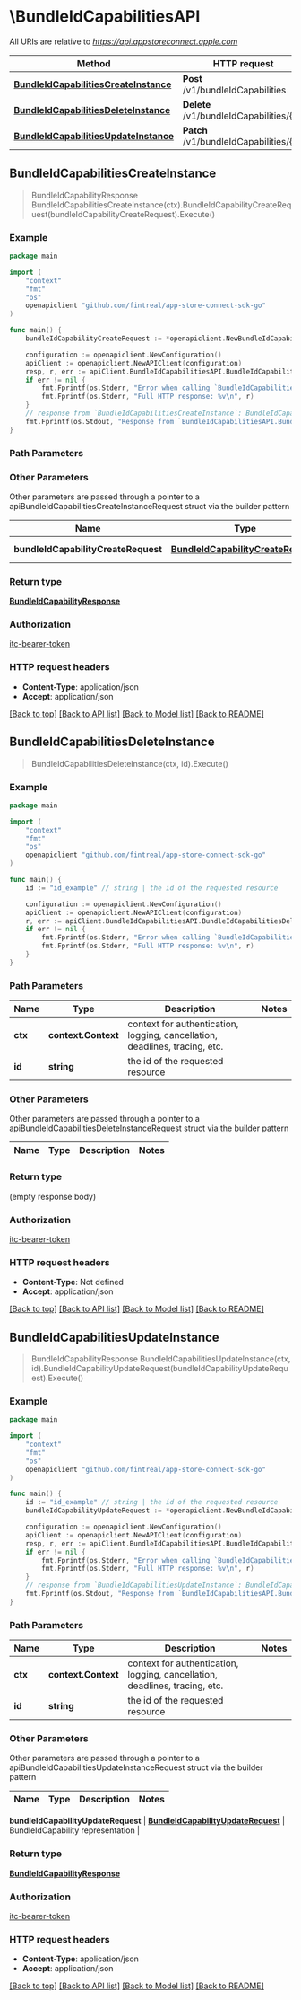 # \BundleIdCapabilitiesAPI

All URIs are relative to *https://api.appstoreconnect.apple.com*

Method | HTTP request | Description
------------- | ------------- | -------------
[**BundleIdCapabilitiesCreateInstance**](BundleIdCapabilitiesAPI.md#BundleIdCapabilitiesCreateInstance) | **Post** /v1/bundleIdCapabilities | 
[**BundleIdCapabilitiesDeleteInstance**](BundleIdCapabilitiesAPI.md#BundleIdCapabilitiesDeleteInstance) | **Delete** /v1/bundleIdCapabilities/{id} | 
[**BundleIdCapabilitiesUpdateInstance**](BundleIdCapabilitiesAPI.md#BundleIdCapabilitiesUpdateInstance) | **Patch** /v1/bundleIdCapabilities/{id} | 



## BundleIdCapabilitiesCreateInstance

> BundleIdCapabilityResponse BundleIdCapabilitiesCreateInstance(ctx).BundleIdCapabilityCreateRequest(bundleIdCapabilityCreateRequest).Execute()



### Example

```go
package main

import (
	"context"
	"fmt"
	"os"
	openapiclient "github.com/fintreal/app-store-connect-sdk-go"
)

func main() {
	bundleIdCapabilityCreateRequest := *openapiclient.NewBundleIdCapabilityCreateRequest(*openapiclient.NewBundleIdCapabilityCreateRequestData("Type_example", *openapiclient.NewBundleIdCapabilityCreateRequestDataAttributes(openapiclient.CapabilityType("ICLOUD"), []openapiclient.CapabilitySetting{*openapiclient.NewCapabilitySetting()}), *openapiclient.NewBundleIdCapabilityCreateRequestDataRelationships(*openapiclient.NewBundleIdCapabilityCreateRequestDataRelationshipsBundleId(*openapiclient.NewBundleIdCapabilityCreateRequestDataRelationshipsBundleIdData("Type_example", "Id_example"))))) // BundleIdCapabilityCreateRequest | BundleIdCapability representation

	configuration := openapiclient.NewConfiguration()
	apiClient := openapiclient.NewAPIClient(configuration)
	resp, r, err := apiClient.BundleIdCapabilitiesAPI.BundleIdCapabilitiesCreateInstance(context.Background()).BundleIdCapabilityCreateRequest(bundleIdCapabilityCreateRequest).Execute()
	if err != nil {
		fmt.Fprintf(os.Stderr, "Error when calling `BundleIdCapabilitiesAPI.BundleIdCapabilitiesCreateInstance``: %v\n", err)
		fmt.Fprintf(os.Stderr, "Full HTTP response: %v\n", r)
	}
	// response from `BundleIdCapabilitiesCreateInstance`: BundleIdCapabilityResponse
	fmt.Fprintf(os.Stdout, "Response from `BundleIdCapabilitiesAPI.BundleIdCapabilitiesCreateInstance`: %v\n", resp)
}
```

### Path Parameters



### Other Parameters

Other parameters are passed through a pointer to a apiBundleIdCapabilitiesCreateInstanceRequest struct via the builder pattern


Name | Type | Description  | Notes
------------- | ------------- | ------------- | -------------
 **bundleIdCapabilityCreateRequest** | [**BundleIdCapabilityCreateRequest**](BundleIdCapabilityCreateRequest.md) | BundleIdCapability representation | 

### Return type

[**BundleIdCapabilityResponse**](BundleIdCapabilityResponse.md)

### Authorization

[itc-bearer-token](../README.md#itc-bearer-token)

### HTTP request headers

- **Content-Type**: application/json
- **Accept**: application/json

[[Back to top]](#) [[Back to API list]](../README.md#documentation-for-api-endpoints)
[[Back to Model list]](../README.md#documentation-for-models)
[[Back to README]](../README.md)


## BundleIdCapabilitiesDeleteInstance

> BundleIdCapabilitiesDeleteInstance(ctx, id).Execute()



### Example

```go
package main

import (
	"context"
	"fmt"
	"os"
	openapiclient "github.com/fintreal/app-store-connect-sdk-go"
)

func main() {
	id := "id_example" // string | the id of the requested resource

	configuration := openapiclient.NewConfiguration()
	apiClient := openapiclient.NewAPIClient(configuration)
	r, err := apiClient.BundleIdCapabilitiesAPI.BundleIdCapabilitiesDeleteInstance(context.Background(), id).Execute()
	if err != nil {
		fmt.Fprintf(os.Stderr, "Error when calling `BundleIdCapabilitiesAPI.BundleIdCapabilitiesDeleteInstance``: %v\n", err)
		fmt.Fprintf(os.Stderr, "Full HTTP response: %v\n", r)
	}
}
```

### Path Parameters


Name | Type | Description  | Notes
------------- | ------------- | ------------- | -------------
**ctx** | **context.Context** | context for authentication, logging, cancellation, deadlines, tracing, etc.
**id** | **string** | the id of the requested resource | 

### Other Parameters

Other parameters are passed through a pointer to a apiBundleIdCapabilitiesDeleteInstanceRequest struct via the builder pattern


Name | Type | Description  | Notes
------------- | ------------- | ------------- | -------------


### Return type

 (empty response body)

### Authorization

[itc-bearer-token](../README.md#itc-bearer-token)

### HTTP request headers

- **Content-Type**: Not defined
- **Accept**: application/json

[[Back to top]](#) [[Back to API list]](../README.md#documentation-for-api-endpoints)
[[Back to Model list]](../README.md#documentation-for-models)
[[Back to README]](../README.md)


## BundleIdCapabilitiesUpdateInstance

> BundleIdCapabilityResponse BundleIdCapabilitiesUpdateInstance(ctx, id).BundleIdCapabilityUpdateRequest(bundleIdCapabilityUpdateRequest).Execute()



### Example

```go
package main

import (
	"context"
	"fmt"
	"os"
	openapiclient "github.com/fintreal/app-store-connect-sdk-go"
)

func main() {
	id := "id_example" // string | the id of the requested resource
	bundleIdCapabilityUpdateRequest := *openapiclient.NewBundleIdCapabilityUpdateRequest(*openapiclient.NewBundleIdCapabilityUpdateRequestData("Type_example", "Id_example")) // BundleIdCapabilityUpdateRequest | BundleIdCapability representation

	configuration := openapiclient.NewConfiguration()
	apiClient := openapiclient.NewAPIClient(configuration)
	resp, r, err := apiClient.BundleIdCapabilitiesAPI.BundleIdCapabilitiesUpdateInstance(context.Background(), id).BundleIdCapabilityUpdateRequest(bundleIdCapabilityUpdateRequest).Execute()
	if err != nil {
		fmt.Fprintf(os.Stderr, "Error when calling `BundleIdCapabilitiesAPI.BundleIdCapabilitiesUpdateInstance``: %v\n", err)
		fmt.Fprintf(os.Stderr, "Full HTTP response: %v\n", r)
	}
	// response from `BundleIdCapabilitiesUpdateInstance`: BundleIdCapabilityResponse
	fmt.Fprintf(os.Stdout, "Response from `BundleIdCapabilitiesAPI.BundleIdCapabilitiesUpdateInstance`: %v\n", resp)
}
```

### Path Parameters


Name | Type | Description  | Notes
------------- | ------------- | ------------- | -------------
**ctx** | **context.Context** | context for authentication, logging, cancellation, deadlines, tracing, etc.
**id** | **string** | the id of the requested resource | 

### Other Parameters

Other parameters are passed through a pointer to a apiBundleIdCapabilitiesUpdateInstanceRequest struct via the builder pattern


Name | Type | Description  | Notes
------------- | ------------- | ------------- | -------------

 **bundleIdCapabilityUpdateRequest** | [**BundleIdCapabilityUpdateRequest**](BundleIdCapabilityUpdateRequest.md) | BundleIdCapability representation | 

### Return type

[**BundleIdCapabilityResponse**](BundleIdCapabilityResponse.md)

### Authorization

[itc-bearer-token](../README.md#itc-bearer-token)

### HTTP request headers

- **Content-Type**: application/json
- **Accept**: application/json

[[Back to top]](#) [[Back to API list]](../README.md#documentation-for-api-endpoints)
[[Back to Model list]](../README.md#documentation-for-models)
[[Back to README]](../README.md)

